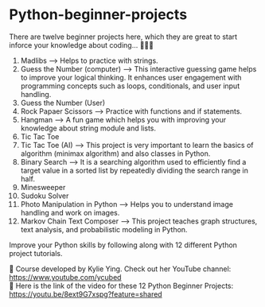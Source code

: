 # Python-beginner-projects

There are twelve beginner projects here, which they are great to start inforce your knowledge about coding... 🚀🚀🚀

  
1) Madlibs --> Helps to practice with strings.
2) Guess the Number (computer) --> This interactive guessing game helps to improve your logical thinking. It enhances user engagement with programming concepts such as loops, conditionals, and user input handling.
3) Guess the Number (User)
4) Rock Papaer Scissors --> Practice with functions and if statements.
5) Hangman --> A fun game which helps you with improving your knowledge about string module and lists.
6) Tic Tac Toe
7) Tic Tac Toe (AI) --> This project is very important to learn the basics of algorithm (minimax algorithm) and also classes in Python.
8) Binary Search --> It is a searching algorithm used to efficiently find a target value in a sorted list by repeatedly dividing the search range in half.
9) Minesweeper
10) Sudoku Solver
11) Photo Manipulation in Python --> Helps you to understand image handling and work on images.
12) Markov Chain Text Composer --> This project teaches graph structures, text analysis, and probabilistic modeling in Python.


Improve your Python skills by following along with 12 different Python project tutorials.

🎥 Course developed by Kylie Ying. Check out her YouTube channel:    https://www.youtube.com/ycubed  
🎥 Here is the link of the video for these 12 Python Beginner Projects: https://youtu.be/8ext9G7xspg?feature=shared
